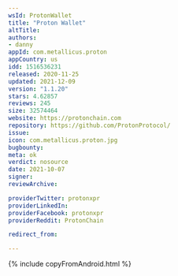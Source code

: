 ```yaml
---
wsId: ProtonWallet
title: "Proton Wallet"
altTitle: 
authors:
- danny
appId: com.metallicus.proton
appCountry: us
idd: 1516536231
released: 2020-11-25
updated: 2021-12-09
version: "1.1.20"
stars: 4.62857
reviews: 245
size: 32574464
website: https://protonchain.com
repository: https://github.com/ProtonProtocol/
issue: 
icon: com.metallicus.proton.jpg
bugbounty: 
meta: ok
verdict: nosource
date: 2021-10-07
signer: 
reviewArchive:

providerTwitter: protonxpr
providerLinkedIn: 
providerFacebook: protonxpr
providerReddit: ProtonChain

redirect_from:

---
```


{% include copyFromAndroid.html %}

